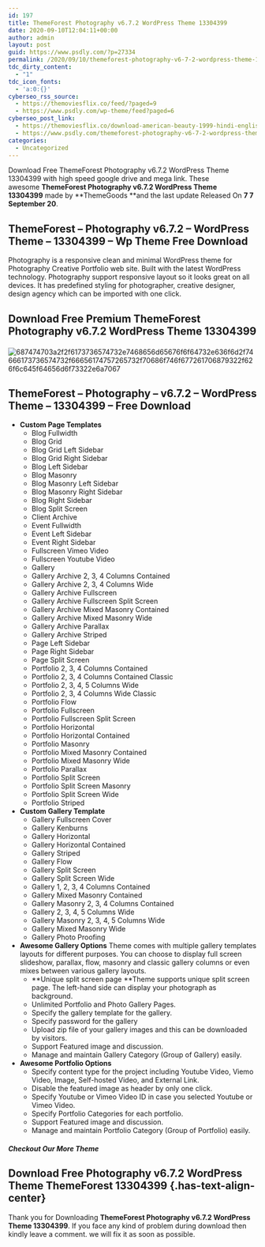 ```yaml
---
id: 197
title: ThemeForest Photography v6.7.2 WordPress Theme 13304399
date: 2020-09-10T12:04:11+00:00
author: admin
layout: post
guid: https://www.psdly.com/?p=27334
permalink: /2020/09/10/themeforest-photography-v6-7-2-wordpress-theme-13304399/
tdc_dirty_content:
  - "1"
tdc_icon_fonts:
  - 'a:0:{}'
cyberseo_rss_source:
  - https://themoviesflix.co/feed/?paged=9
  - https://www.psdly.com/wp-theme/feed?paged=6
cyberseo_post_link:
  - https://themoviesflix.co/download-american-beauty-1999-hindi-english-480p-720p/
  - https://www.psdly.com/themeforest-photography-v6-7-2-wordpress-theme-13304399
categories:
  - Uncategorized
---
```

Download Free ThemeForest Photography v6.7.2 WordPress Theme 13304399 with high speed google drive and mega link. These awesome&nbsp;**ThemeForest Photography v6.7.2 WordPress Theme 13304399**&nbsp;made by&nbsp;**ThemeGoods&nbsp;**and the last update Released On&nbsp;**7 7 September 20**.

## **ThemeForest – Photography v6.7.2 – WordPress Theme – 13304399 – Wp Theme Free Download**

Photography is a responsive clean and minimal WordPress theme for Photography Creative Portfolio web site. Built with the latest WordPress technology. Photography support responsive layout so it looks great on all devices. It has predefined styling for photographer, creative designer, design agency which can be imported with one click.

## **Download Free Premium ThemeForest Photography v6.7.2 WordPress Theme 13304399**<figure class="wp-block-image size-large">

![687474703a2f2f6173736574732e7468656d65676f6f64732e636f6d2f74666173736574732f66656174757265732f70686f746f677261706879322f626f6c645f64656d6f73322e6a7067](https://camo.envatousercontent.com/bbde47b5c3a8de10bdcea402dbb136c253bbf369/687474703a2f2f6173736574732e7468656d65676f6f64732e636f6d2f74666173736574732f66656174757265732f70686f746f677261706879322f626f6c645f64656d6f73322e6a7067 "ThemeForest Photography v6.7.2 WordPress Theme 13304399 2") </figure> 

## **ThemeForest – Photography – v6.7.2 – WordPress Theme – 13304399 – Free Download**

  * **Custom Page Templates** 
      * Blog Fullwidth
      * Blog Grid
      * Blog Grid Left Sidebar
      * Blog Grid Right Sidebar
      * Blog Left Sidebar
      * Blog Masonry
      * Blog Masonry Left Sidebar
      * Blog Masonry Right Sidebar
      * Blog Right Sidebar
      * Blog Split Screen
      * Client Archive
      * Event Fullwidth
      * Event Left Sidebar
      * Event Right Sidebar
      * Fullscreen Vimeo Video
      * Fullscreen Youtube Video
      * Gallery
      * Gallery Archive 2, 3, 4 Columns Contained
      * Gallery Archive 2, 3, 4 Columns Wide
      * Gallery Archive Fullscreen
      * Gallery Archive Fullscreen Split Screen
      * Gallery Archive Mixed Masonry Contained
      * Gallery Archive Mixed Masonry Wide
      * Gallery Archive Parallax
      * Gallery Archive Striped
      * Page Left Sidebar
      * Page Right Sidebar
      * Page Split Screen
      * Portfolio 2, 3, 4 Columns Contained
      * Portfolio 2, 3, 4 Columns Contained Classic
      * Portfolio 2, 3, 4, 5 Columns Wide
      * Portfolio 2, 3, 4 Columns Wide Classic
      * Portfolio Flow
      * Portfolio Fullscreen
      * Portfolio Fullscreen Split Screen
      * Portfolio Horizontal
      * Portfolio Horizontal Contained
      * Portfolio Masonry
      * Portfolio Mixed Masonry Contained
      * Portfolio Mixed Masonry Wide
      * Portfolio Parallax
      * Portfolio Split Screen
      * Portfolio Split Screen Masonry
      * Portfolio Split Screen Wide
      * Portfolio Striped
  * **Custom Gallery Template** 
      * Gallery Fullscreen Cover
      * Gallery Kenburns
      * Gallery Horizontal
      * Gallery Horizontal Contained
      * Gallery Striped
      * Gallery Flow
      * Gallery Split Screen
      * Gallery Split Screen Wide
      * Gallery 1, 2, 3, 4 Columns Contained
      * Gallery Mixed Masonry Contained
      * Gallery Masonry 2, 3, 4 Columns Contained
      * Gallery 2, 3, 4, 5 Columns Wide
      * Gallery Masonry 2, 3, 4, 5 Columns Wide
      * Gallery Mixed Masonry Wide
      * Gallery Photo Proofing
  * **Awesome Gallery Options**&nbsp;Theme comes with multiple gallery templates layouts for different purposes. You can choose to display full screen slideshow, parallax, flow, masonry and classic gallery columns or even mixes between various gallery layouts. 
      * **Unique split screen page&nbsp;**Theme supports unique split screen page. The left-hand side can display your photograph as background.
      * Unlimited Portfolio and Photo Gallery Pages.
      * Specify the gallery template for the gallery.
      * Specify password for the gallery
      * Upload zip file of your gallery images and this can be downloaded by visitors.
      * Support Featured image and discussion.
      * Manage and maintain Gallery Category (Group of Gallery) easily.
  * **Awesome Portfolio Options** 
      * Specify content type for the project including Youtube Video, Viemo Video, Image, Self-hosted Video, and External Link.
      * Disable the featured image as header by only one click.
      * Specify Youtube or Vimeo Video ID in case you selected Youtube or Vimeo Video.
      * Specify Portfolio Categories for each portfolio.
      * Support Featured image and discussion.
      * Manage and maintain Portfolio Category (Group of Portfolio) easily.

##### **Checkout Our More Theme**

## **Download Free Photography v6.7.2 WordPress Theme ThemeForest 13304399** {.has-text-align-center}

Thank you for Downloading&nbsp;**ThemeForest Photography v6.7.2 WordPress Theme 13304399**. If you face any kind of problem during download then kindly leave a comment. we will fix it as soon as possible.